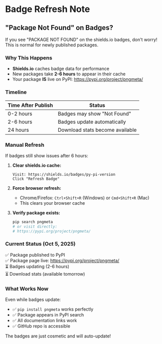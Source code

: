 # Badge Refresh Note

## "Package Not Found" on Badges?

If you see "PACKAGE NOT FOUND" on the shields.io badges, don't worry! This is normal for newly published packages.

### Why This Happens

- **Shields.io** caches badge data for performance
- New packages take **2-6 hours** to appear in their cache
- Your package **IS** live on PyPI: https://pypi.org/project/pngmeta/

### Timeline

| Time After Publish | Status |
|-------------------|---------|
| 0-2 hours | Badges may show "Not Found" |
| 2-6 hours | Badges update automatically |
| 24 hours | Download stats become available |

### Manual Refresh

If badges still show issues after 6 hours:

1. **Clear shields.io cache:**
   ```
   Visit: https://shields.io/badges/py-pi-version
   Click "Refresh Badge"
   ```

2. **Force browser refresh:**
   - Chrome/Firefox: `Ctrl+Shift+R` (Windows) or `Cmd+Shift+R` (Mac)
   - This clears your browser cache

3. **Verify package exists:**
   ```bash
   pip search pngmeta
   # or visit directly:
   # https://pypi.org/project/pngmeta/
   ```

### Current Status (Oct 5, 2025)

✅ Package published to PyPI  
✅ Package page live: https://pypi.org/project/pngmeta/  
⏳ Badges updating (2-6 hours)  
⏳ Download stats (available tomorrow)

### What Works Now

Even while badges update:
- ✅ `pip install pngmeta` works perfectly
- ✅ Package appears in PyPI search
- ✅ All documentation links work
- ✅ GitHub repo is accessible

The badges are just cosmetic and will auto-update!
